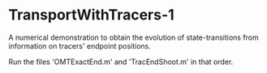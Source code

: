 # TransportWithTracers-1
A numerical demonstration to obtain the evolution of state-transitions from information on tracers' endpoint positions.  

Run the files 'OMTExactEnd.m' and 'TracEndShoot.m' in that order.
